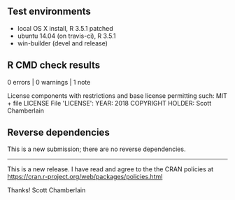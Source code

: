 ## Test environments

* local OS X install, R 3.5.1 patched
* ubuntu 14.04 (on travis-ci), R 3.5.1
* win-builder (devel and release)

## R CMD check results

0 errors | 0 warnings | 1 note

  License components with restrictions and base license permitting such:
    MIT + file LICENSE
  File 'LICENSE':
    YEAR: 2018
    COPYRIGHT HOLDER: Scott Chamberlain

## Reverse dependencies

This is a new submission; there are no reverse dependencies.

--------

This is a new release. I have read and agree to the the CRAN policies at https://cran.r-project.org/web/packages/policies.html

Thanks!
Scott Chamberlain
